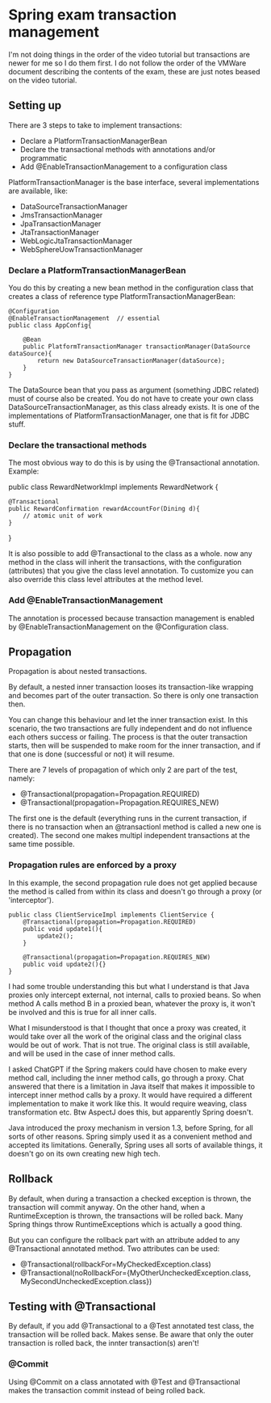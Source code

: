# Spring exam transaction management

I'm not doing things in the order of the video tutorial but transactions are newer for me so I do them first. I do not follow the order of the VMWare document describing the contents of the exam, these are just notes beased on the video tutorial.

## Setting up

There are 3 steps to take to implement transactions:

- Declare a PlatformTransactionManagerBean
- Declare the transactional methods with annotations and/or programmatic
- Add @EnableTransactionManagement to a configuration class

PlatformTransactionManager is the base interface, several implementations are available, like:

- DataSourceTransactionManager
- JmsTransactionManager
- JpaTransactionManager
- JtaTransactionManager
- WebLogicJtaTransactionManager
- WebSphereUowTransactionManager

### Declare a PlatformTransactionManagerBean

You do this by creating a new bean method in the configuration class that creates a class of reference type PlatformTransactionManagerBean:

```
@Configuration
@EnableTransactionManagement  // essential
public class AppConfig{

	@Bean
	public PlatformTransactionManager transactionManager(DataSource dataSource){
		return new DataSourceTransactionManager(dataSource);
	}
}
```

The DataSource bean that you pass as argument (something JDBC related) must of course also be created. You do not have to create your own class DataSourceTransactionManager, as this class already exists. It is one of the implementations of PlatformTransactionManager, one that is fit for JDBC stuff.

### Declare the transactional methods

The most obvious way to do this is by using the @Transactional annotation. Example:

public class RewardNetworkImpl implements RewardNetwork {

	@Transactional
	public RewardConfirmation rewardAccountFor(Dining d){
		// atomic unit of work
	}
}

It is also possible to add @Transactional to the class as a whole. now any method in the class will inherit the transactions, with the configuration (attributes) that you give the class level annotation. To customize you can also override this class level attributes at the method level.

### Add @EnableTransactionManagement

The annotation is processed because transaction management is enabled by @EnableTransactionManagement on the @Configuration class.

## Propagation

Propagation is about nested transactions. 

By default, a nested inner transaction looses its transaction-like wrapping and becomes part of the outer transaction. So there is only one transaction then.

You can change this behaviour and let the inner transaction exist. In this scenario, the two transactions are fully independent and do not influence each others success or failing. The process is that the outer transaction starts, then will be suspended to make room for the inner transaction, and if that one is done (successful or not) it will resume.

There are 7 levels of propagation of which only 2 are part of the test, namely:

- @Transactional(propagation=Propagation.REQUIRED)
- @Transactional(propagation=Propagation.REQUIRES_NEW)

The first one is the default (everything runs in the current transaction, if there is no transaction when an @transactionl method is called a new one is created). The second one makes multipl independent transactions at the same time possible.

### Propagation rules are enforced by a proxy

In this example, the second propagation rule does not get applied because the method is called from within its class and doesn't go through a proxy (or 'interceptor').

```
public class ClientServiceImpl implements ClientService {
	@Transactional(propagation=Propagation.REQUIRED)
	public void update1(){
		update2();
	}

	@Transactional(propagation=Propagation.REQUIRES_NEW)
	public void update2(){}	
}
```

I had some trouble understanding this but what I understand is that Java proxies only intercept external, not internal, calls to proxied beans. So when method A calls method B in a proxied bean, whatever the proxy is, it won't be involved and this is true for all inner calls. 

What I misunderstood is that I thought that once a proxy was created, it would take over all the work of the original class and the original class would be out of work. That is not true. The original class is still available, and will be used in the case of inner method calls.

I asked ChatGPT if the Spring makers could have chosen to make every method call, including the inner method calls, go through a proxy. Chat answered that there is a limitation in Java itself that makes it impossible to intercept inner method calls by a proxy. It would have required a different implementation to make it work like this. It would require weaving, class transformation etc. Btw AspectJ does this, but apparently Spring doesn't.

Java introduced the proxy mechanism in version 1.3, before Spring, for all sorts of other reasons. Spring simply used it as a convenient method and accepted its limitations. Generally, Spring uses all sorts of available things, it doesn't go on its own creating new high tech.

## Rollback

By default, when during a transaction a checked exception is thrown, the transaction will commit anyway. On the other hand, when a RuntimeException is thrown, the transactions will be rolled back. Many Spring things throw RuntimeExceptions which is actually a good thing.

But you can configure the rollback part with an attribute added to any @Transactional annotated method. Two attributes can be used:

- @Transactional(rollbackFor=MyCheckedException.class)
- @Transactional(noRollbackFor={MyOtherUncheckedException.class, MySecondUncheckedException.class})

## Testing with @Transactional

By default, if you add @Transactional to a @Test annotated test class, the transaction will be rolled back. Makes sense. Be aware that only the outer transaction is rolled back, the innter transaction(s) aren't!

### @Commit

Using @Commit on a class annotated with @Test and @Transactional makes the transaction commit instead of being rolled back.




